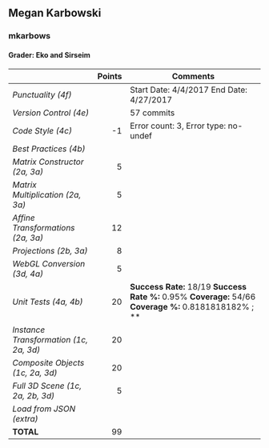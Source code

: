 
## Megan Karbowski

### mkarbows

#### Grader: Eko and Sirseim

| | Points | Comments |
| --- | ---: | --- |
| *Punctuality (4f)* |  | Start Date: 4/4/2017 End Date: 4/27/2017 |
| *Version Control (4e)* |  | 57 commits |
| *Code Style (4c)* | -1 | Error count: 3, Error type: no-undef |
| *Best Practices (4b)* |  |  |
| *Matrix Constructor (2a, 3a)* | 5 |  |
| *Matrix Multiplication (2a, 3a)* | 5 |  |
| *Affine Transformations (2a, 3a)* | 12 |  |
| *Projections (2b, 3a)* | 8 |  |
| *WebGL Conversion (3d, 4a)* | 5 |  |
| *Unit Tests (4a, 4b)* | 20 | **Success Rate:** 18/19 **Success Rate %:** 0.95% **Coverage:** 54/66 **Coverage %:** 0.8181818182% ; **|
| *Instance Transformation (1c, 2a, 3d)* | 20 |  |
| *Composite Objects (1c, 2a, 3d)* | 20 |  |
| *Full 3D Scene (1c, 2a, 2b, 3d)* | 5 |  |
| *Load from JSON (extra)* |  |  |
| **TOTAL** | 99 |

